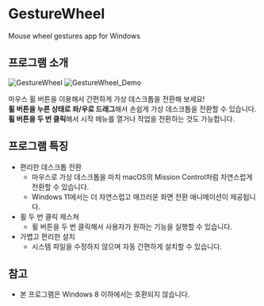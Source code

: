 # GestureWheel
Mouse wheel gestures app for Windows

## 프로그램 소개
![GestureWheel](https://user-images.githubusercontent.com/1563800/184585023-7f45e398-22a2-48b9-adf0-41e5dbaf8d56.png)
![GestureWheel_Demo](https://user-images.githubusercontent.com/1563800/184630884-ebdd2a31-496b-4a62-85b7-b7b014105929.gif)

마우스 휠 버튼을 이용해서 간편하게 가상 데스크톱을 전환해 보세요!  
**휠 버튼을 누른 상태로 좌/우로 드래그**해서 손쉽게 가상 데스크톱을 전환할 수 있습니다.  
**휠 버튼을 두 번 클릭**해서 시작 메뉴를 열거나 작업을 전환하는 것도 가능합니다.

## 프로그램 특징
* 편리한 데스크톱 전환
    * 마우스로 가상 데스크톱을 마치 macOS의 Mission Control처럼 자연스럽게 전환할 수 있습니다.
    * Windows 11에서는 더 자연스럽고 매끄러운 화면 전환 애니메이션이 제공됩니다.
* 휠 두 번 클릭 제스쳐
    * 휠 버튼을 두 번 클릭해서 사용자가 원하는 기능을 실행할 수 있습니다.
* 가볍고 편리한 설치
    * 시스템 파일을 수정하지 않으며 자동 간편하게 설치할 수 있습니다.

## 참고
* 본 프로그램은 Windows 8 이하에서는 호환되지 않습니다.
